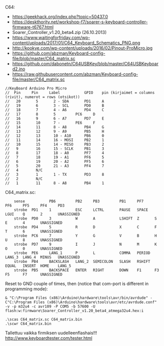 C64:
- https://geekhack.org/index.php?topic=50437.0
- https://deskthority.net/workshop-f7/soarer-s-keyboard-controller-firmware-t6767.html
- Soarer_Controller_v1.20_beta4.zip (26.10.2013)
- https://www.waitingforfriday.com/wp-content/uploads/2017/01/C64_Keyboard_Schematics_PNG.png
- http://kookye.com/wp-content/uploads/2016/02/Pinout-ProMicro.jpg
- https://github.com/abzman/Keyboard-config-file/blob/master/C64_matrix.sc
- https://github.com/dabonetn/C64USBKey/blob/master/C64USBKeyboard2.ino
- https://raw.githubusercontent.com/abzman/Keyboard-config-file/master/C64_matrix.sc

```
//KeyBoard Arduino Pro Micro 
//  Pin     Pin     Label			GPIO	pin (kirjaimet = columns (rivit), numerot = rows (otsikot))
//   20       5       2 - SDA		PD1		A
//   19       6       3 - SCL		PD0		B
//   18       7       4 - A6		PD4		C
//   17       8       5			PC6		D
//   16       9       6 - A7		PD7		E
//   15       10      7 - 		PE6		F
//   14       11      8 - A8 		PB4		G
//   13       12      9 - A9 		PB5		H
//   12       13      10 - A10 		PB6		0
//   11       14      16 - MOSI 	PB2		1
//   10       15      14 - MISO 	PB3		2
//   9        16      15 - SCLK 	PB1		3
//   8        17      18 - A0 		PF7		4
//   7        18      19 - A1 		PF6		5
//   6        19      20 - A2 		PF5		6
//   5        20      21 - A3 		PF4		7
//   4        N/C
//   3        1       1 - TX		PD3		8
//   2        N/C
//   1        11      8 - A8 		PB4		1
```
C64_matrix.sc:
```
	sense			PB6			PB2		PB3			PB1		PF7		PF6		PF5		PF4		PD3
	strobe	PD1		1			ESC		LCTRL		PAUSE	SPACE	LGUI	Q		2		UNASSIGNED
	strobe	PD0		3			W		A			LSHIFT	Z		S		E		4		UNASSIGNED
	strobe	PD4		5			R		D			X		C		F		T		6		UNASSIGNED
	strobe	PC6		7			Y		G			V		B		H		U		8		UNASSIGNED
	strobe	PD7		9			I		J			N		M		K		O		0		UNASSIGNED
	strobe	PE6		LANG_1		P		L			COMMA	PERIOD	LANG_3	LANG_4	MINUS	UNASSIGNED
	strobe	PB4		BACKSLASH	LANG_2	SEMICOLON	SLASH	RSHIFT	EQUAL	INSERT	HOME	LANG_5
	strobe	PB5		BACKSPACE	ENTER	RIGHT		DOWN	F1		F3		F5		F7		UNASSIGNED
```
Reset to GND couple of times, then (notice that com-port is different in programming mode):
```
& "C:\Program Files (x86)\Arduino\hardware\tools\avr/bin/avrdude" -C"C:\Program Files (x86)\Arduino\hardware\tools\avr/etc/avrdude.conf" -v -p m32u4 -c avr109 -P COM5 -b 57600 -U flash:w:firmware\Soarer_Controller_v1.20_beta4_atmega32u4.hex:i
```
```
.\scas C64_matrix.sc C64_matrix.bin
.\scwr C64_matrix.bin
```
Tallettuu vaikka firmiksen uudelleenflashais!!!
http://www.keyboardtester.com/tester.html

